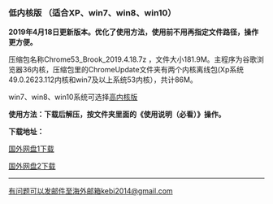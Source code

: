 ### 低内核版 （适合XP、win7、win8、win10）

**2019年4月18日更新版本。优化了使用方法，使用前不用再指定文件路径，操作更方便。**

压缩包名称Chrome53_Brook_2019.4.18.7z ，文件大小181.9M。主程序为谷歌浏览器36内核，压缩包里的ChromeUpdate文件夹有两个内核离线包(Xp系统49.0.2623.112内核和win7及以上系统53内核），共计86M。

win7、win8、win10系统可选择[高内核版](https://github.com/Alvin9999/new-pac/wiki/%E9%AB%98%E5%86%85%E6%A0%B8%E7%89%88)

**使用方法：下载后解压，按文件夹里面的《使用说明（必看）》操作。**

**下载地址：**

[国外网盘1下载](http://45.32.141.248:8000/f/a30d9d4a6f/)

[国外网盘2下载](http://108.61.224.82:8000/f/fc9d4e8634/)

***

有问题可以发邮件至海外邮箱kebi2014@gmail.com
